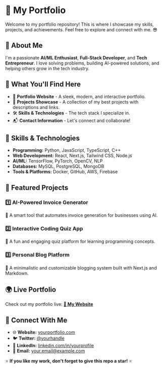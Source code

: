 # 🚀 My Portfolio

Welcome to my portfolio repository! This is where I showcase my skills, projects, and achievements. Feel free to explore and connect with me. 😎

## 📝 About Me
I'm a passionate **AI/ML Enthusiast**, **Full-Stack Developer**, and **Tech Entrepreneur**. I love solving problems, building AI-powered solutions, and helping others grow in the tech industry.

## 📌 What You'll Find Here
- 💼 **Portfolio Website** - A sleek, modern, and interactive portfolio.
- 📂 **Projects Showcase** - A collection of my best projects with descriptions and links.
- 🛠 **Skills & Technologies** - The tech stack I specialize in.
- 📬 **Contact Information** - Let's connect and collaborate!

## 🎯 Skills & Technologies
- **Programming:** Python, JavaScript, TypeScript, C++
- **Web Development:** React, Next.js, Tailwind CSS, Node.js
- **AI/ML:** TensorFlow, PyTorch, OpenCV, NLP
- **Databases:** MySQL, PostgreSQL, MongoDB
- **Tools & Platforms:** Docker, GitHub, AWS, Firebase

## 📌 Featured Projects
### 1️⃣ AI-Powered Invoice Generator
🔹 A smart tool that automates invoice generation for businesses using AI.

### 2️⃣ Interactive Coding Quiz App
🔹 A fun and engaging quiz platform for learning programming concepts.

### 3️⃣ Personal Blog Platform
🔹 A minimalistic and customizable blogging system built with Next.js and Markdown.

## 🌍 Live Portfolio
Check out my portfolio live: **[🔗 My Website](https://yourportfolio.com)**

## 🔗 Connect With Me
- 🌐 **Website:** [yourportfolio.com](https://yourportfolio.com)
- 🐦 **Twitter:** [@yourhandle](https://twitter.com/yourhandle)
- 💼 **LinkedIn:** [linkedin.com/in/yourprofile](https://linkedin.com/in/yourprofile)
- 📧 **Email:** your.email@example.com

⭐ **If you like my work, don't forget to give this repo a star!** ⭐
